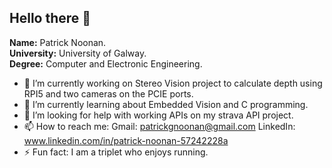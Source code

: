 ## Hello there 👋

**Name:** Patrick Noonan.  
**University:** University of Galway.  
**Degree:** Computer and Electronic Engineering.  

- 🔭 I’m currently working on Stereo Vision project to calculate depth using RPI5 and two cameras on the PCIE ports. 
- 🌱 I’m currently learning about Embedded Vision and C programming.
- 🤔 I’m looking for help with working APIs on my strava API project.
- 📫 How to reach me: Gmail: patrickgnoonan@gmail.com
                      LinkedIn: www.linkedin.com/in/patrick-noonan-57242228a
- ⚡ Fun fact: I am a triplet who enjoys running.

